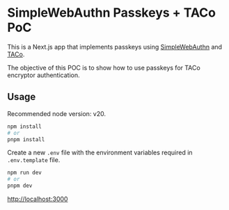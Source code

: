 # SimpleWebAuthn Passkeys + TACo PoC

This is a Next.js app that implements passkeys using [SimpleWebAuthn](https://github.com/GoogleChromeLabs/simple-webauthn)
and [TACo](https://github.com/GoogleChromeLabs/taco).

The objective of this POC is to show how to use passkeys for TACo encryptor authentication.

## Usage

Recommended node version: v20.

```bash
npm install
# or
pnpm install
```

Create a new `.env` file with the environment variables required in `.env.template`
file.

```bash
npm run dev
# or
pnpm dev
```

[http://localhost:3000](http://localhost:3000)

